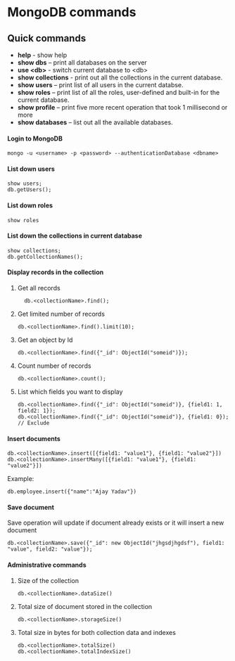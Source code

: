 # MongoDB commands

## Quick commands
* **help** - show help 
* **show dbs** – print all databases on the server
* **use &lt;db&gt;** - switch current database to &lt;db&gt;
* **show collections** - print out all the collections in the current database. 
* **show users** – print list of all users in the current databse. 
* **show roles** – print list of all the roles, user-defined and built-in for the current database. 
* **show profile** – print five more recent operation that took 1 millisecond or more 
* **show databases** – list out all the available databases.

#### Login to MongoDB
```
mongo -u <username> -p <password> --authenticationDatabase <dbname>
```

#### List down users
```
show users;
db.getUsers();
```

#### List down roles 
```
show roles
```

#### List down the collections in current database
```
show collections;
db.getCollectionNames();
````

#### Display records in the collection
1. Get all records 
    ```
      db.<collectionName>.find();
    ```
1. Get limited number of records 
    ```
    db.<collectionName>.find().limit(10);
    ```
1. Get an object by Id
    ```
    db.<collectionName>.find({"_id": ObjectId("someid")});
    ```
1. Count number of records
    ```
    db.<collectionName>.count();
    ```
1. List which fields you want to display 
    ```
    db.<collectionName>.find({"_id": ObjectId("someid")}, {field1: 1, field2: 1});
    db.<collectionName>.find({"_id": ObjectId("someid")}, {field1: 0}); // Exclude 
    ```

#### Insert documents
```
db.<collectionName>.insert([{field1: "value1"}, {field1: "value2"}])
db.<collectionName>.insertMany([{field1: "value1"}, {field1: "value2"}])
```
Example:

```
db.employee.insert({"name":"Ajay Yadav"})
```

#### Save document
Save operation will update if document already exists or it will insert a new document 
```
db.<collectionName>.save({"_id": new ObjectId("jhgsdjhgdsf"), field1: "value", field2: "value"});
```

#### Administrative commands
1. Size of the collection
    ```
    db.<collectionName>.dataSize() 
    ```
1. Total size of document stored in the collection
    ```
    db.<collectionName>.storageSize() 
    ```
1. Total size in bytes for both collection data and indexes
    ```
    db.<collectionName>.totalSize() 
    db.<collectionName>.totalIndexSize() 
    ```
